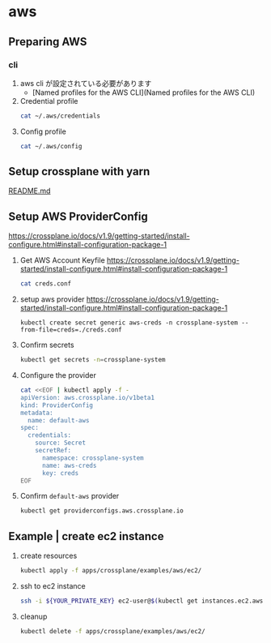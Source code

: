 # aws

## Preparing AWS

### cli

1. aws cli が設定されている必要があります
   - [Named profiles for the AWS CLI](Named profiles for the AWS CLI)
1. Credential profile
   ```bash
   cat ~/.aws/credentials
   ```
1. Config profile
   ```bash
   cat ~/.aws/config
   ```

## Setup crossplane with yarn

[README.md](./README.md)

## Setup AWS ProviderConfig

https://crossplane.io/docs/v1.9/getting-started/install-configure.html#install-configuration-package-1

1. Get AWS Account Keyfile
   https://crossplane.io/docs/v1.9/getting-started/install-configure.html#install-configuration-package-1
   ```bash
   cat creds.conf
   ```
1. setup aws provider
   https://crossplane.io/docs/v1.9/getting-started/install-configure.html#install-configuration-package-1
   ```bass
   kubectl create secret generic aws-creds -n crossplane-system --from-file=creds=./creds.conf
   ```
1. Confirm secrets
   ```bash
   kubectl get secrets -n=crossplane-system
   ```
1. Configure the provider
   ```bash
   cat <<EOF | kubectl apply -f -
   apiVersion: aws.crossplane.io/v1beta1
   kind: ProviderConfig
   metadata:
     name: default-aws
   spec:
     credentials:
       source: Secret
       secretRef:
         namespace: crossplane-system
         name: aws-creds
         key: creds
   EOF
   ```
1. Confirm `default-aws` provider
   ```bash
   kubectl get providerconfigs.aws.crossplane.io
   ```

## Example | create ec2 instance

1. create resources
   ```bash
   kubectl apply -f apps/crossplane/examples/aws/ec2/
   ```
1. ssh to ec2 instance
   ```bash
   ssh -i ${YOUR_PRIVATE_KEY} ec2-user@$(kubectl get instances.ec2.aws.crossplane.io gokken-crossplane-test-instance -o=json | jq -r ".status.atProvider.publicIpAddress")
   ```
1. cleanup
   ```bash
   kubectl delete -f apps/crossplane/examples/aws/ec2/
   ```
